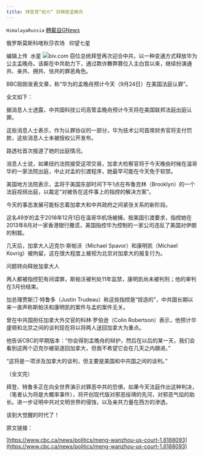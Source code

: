 ```yaml
---
title: 拜登真“给力” 将释放孟晚舟
---
```

`HimalayaRussia` [轉載自GNews](https://gnews.org/zh-hans/1553000/)

俄罗斯莫斯科喀秋莎农场   仰望七星

编辑上传  水星
![](https://assets.gnews.org/wp-content/uploads/2021/09/M-1.png)biv.com
窃位总统拜登再次迎合中共，以一种变通方式释放华为公主孟晚舟。该厮在中共助力下，通过欺诈舞弊篡位入主白宫以来，继续扮演通共、亲共、拥共、怯共的罪恶角色。

BBC刚刚发表文章，称“华为的孟晚舟预计今天（9月24日）在美国法庭认罪”。

全文如下：

据消息人士透露，中共国科技公司高管孟晚舟预计今天将在美国联邦法庭出庭认罪。

这些消息人士表示，作为认罪协议的一部分，华为技术公司首席财务官将支付罚款，这些消息人士未被授权公开发布。

路透社首次报道了她的出庭情况。

消息人士说，如果纽约法院接受这项交易，加拿大检察官将于今天晚些时候在温哥华的一家法院出庭，中止对孟的引渡程序，她最早可能在今天免于软禁。

美国地方法院表示，孟将于美国东部时间下午1点在布鲁克林（Brooklyn）的一个法庭视频出庭，以裁定“对被告在这件事上的指控的解决方案”。

今天的事态发展可能标志着加拿大和中共政府之间紧张关系的新阶段。

这名49岁的孟于2018年12月1日在温哥华机场被捕，按美国引渡要求，指控她在2013年8月对一家香港银行撒谎，美国指控华为控制的一家公司违反了美国对伊朗的制裁。

几天后，加拿大人迈克尔·斯帕沃（Michael Spavor）和康明凯（Michael Kovrig）被拘留，这在很大程度上被视为北京对加拿大的报复行为。

问题转向释放加拿大人

两人都被指控犯有间谍罪，斯帕沃被判处11年监禁，康明凯尚未被判刑；他的审判在3月份结束。

加总理贾斯汀·特鲁多（Justin Trudeau）称这些指控是“捏造的”，中共国长期以来一直声称斯帕沃和康明凯的案件与孟的案件无关。

曾在中共国担任加拿大外交官的科林·罗伯逊（Colin Robertson）表示，他预计华盛顿和北京之间的谈判现在将以将两人送回加拿大为重点。

他告诉CBC的早期版本：“你会得到孟晚舟的辩护，然后在以后的某一天，我们会看到这两个迈克尔被驱逐回加拿大，但我不希望它会在几天之内跟进。”

“这将是一项涉及加拿大的谈判，但主要是美国和中共国之间的谈判。”

（全文完）

拜登、特鲁多正在向全世界演示对罪恶中共的恐惧，如果今天法庭作出这种判决，（笔者认为将是大概率事件），将开创现代版对邪恶绥靖的先河，对邪恶气焰的助长。进一步证明中共对文明世界的侵蚀，以及亲共力量在西方的渗透。

该到大觉醒的时代了！

原文链接：

[https://www.cbc.ca/news/politics/meng-wanzhou-us-court-1.6188093](https://www.cbc.ca/news/politics/meng-wanzhou-us-court-1.6188093)
